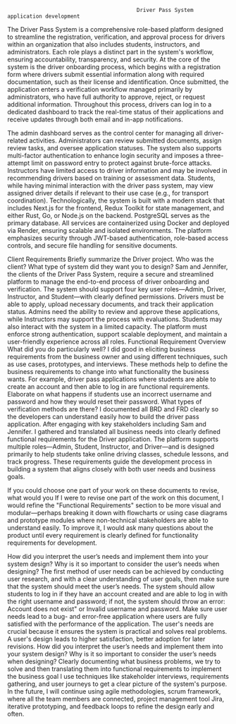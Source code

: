 



                                             Driver Pass System application development

The Driver Pass System is a comprehensive role-based platform designed to streamline the registration, verification, and approval process for drivers within an organization that also includes students, instructors, and administrators. Each role plays a distinct part in the system's workflow, ensuring accountability, transparency, and security.
At the core of the system is the driver onboarding process, which begins with a registration form where drivers submit essential information along with required documentation, such as their license and identification. Once submitted, the application enters a verification workflow managed primarily by administrators, who have full authority to approve, reject, or request additional information. Throughout this process, drivers can log in to a dedicated dashboard to track the real-time status of their applications and receive updates through both email and in-app notifications.

The admin dashboard serves as the control center for managing all driver-related activities. Administrators can review submitted documents, assign review tasks, and oversee application statuses. The system also supports multi-factor authentication to enhance login security and imposes a three-attempt limit on password entry to protect against brute-force attacks.
Instructors have limited access to driver information and may be involved in recommending drivers based on training or assessment data. Students, while having minimal interaction with the driver pass system, may view assigned driver details if relevant to their use case (e.g., for transport coordination).
Technologically, the system is built with a modern stack that includes Next.js for the frontend, Redux Toolkit for state management, and either Rust, Go, or Node.js on the backend. PostgreSQL serves as the primary database. All services are containerized using Docker and deployed via Render, ensuring scalable and isolated environments. The platform emphasizes security through JWT-based authentication, role-based access controls, and secure file handling for sensitive documents.

Client Requirements
Briefly summarize the Driver project. Who was the client? What type of system did they want you to design?
Sam and Jennifer, the clients of the Driver Pass System, require a secure and streamlined platform to manage the end-to-end process of driver onboarding and verification. The system should support four key user roles—Admin, Driver, Instructor, and Student—with clearly defined permissions. Drivers must be able to apply, upload necessary documents, and track their application status. Admins need the ability to review and approve these applications, while Instructors may support the process with evaluations. Students may also interact with the system in a limited capacity. The platform must enforce strong authentication, support scalable deployment, and maintain a user-friendly experience across all roles.
 Functional Requirement Overview
 What did you do particularly well? I did good in eliciting business requirements from the business owner and using different techniques, such as use cases, prototypes, and interviews. These methods help to define the business requirements to change into what functionality the business wants. For example, driver pass applications where students are able to create an account and then able to log in are functional requirements. Elaborate on what happens if students use an incorrect username and password and how they would reset their password. What types of verification methods are there? I documented all BRD and FRD clearly so the developers can understand easily how to build the driver pass application.
After engaging with key stakeholders including Sam and Jennifer.
I gathered and translated all business needs into clearly defined functional requirements for the Driver application. The platform supports multiple roles—Admin, Student, Instructor, and Driver—and is designed primarily to help students take online driving classes, schedule lessons, and track progress. These requirements guide the development process in building a system that aligns closely with both user needs and business goals.

 If you could choose one part of your work on these documents to revise, what would you If I were to revise one part of the work on this document, I would refine the "Functional Requirements" section to be more visual and modular—perhaps breaking it down with flowcharts or using case diagrams and prototype modules where non-technical stakeholders are able to understand easily. To improve it, I would ask many questions about the product until every requirement is clearly defined for functionality requirements for development.


How did you interpret the user’s needs and implement them into your system design? Why is it so important to consider the user’s needs when designing?
The first method of user needs can be achieved by conducting user research, and with a clear understanding of user goals, then make sure that the system should meet the user’s needs. The system should allow students to log in if they have an account created and are able to log in with the right username and password; if not, the system should throw an error: Account does not exist" or Invalid username and password. Make sure user needs lead to a bug- and error-free application where users are fully satisfied with the performance of the application. The user's needs are crucial because it ensures the system is practical and solves real problems. A user's design leads to higher satisfaction, better adoption for later revisions.
 How did you interpret the user’s needs and implement them into your system design? Why is it so important to consider the user’s needs when designing?
Clearly documenting what business problems, we try to solve and then translating them into functional requirements to implement the business goal I use techniques like stakeholder interviews, requirements gathering, and user journeys to get a clear picture of the system's purpose. In the future, I will continue using agile methodologies, scrum framework, where all the team members are connected, project management tool Jira, iterative prototyping, and feedback loops to refine the design early and often.

